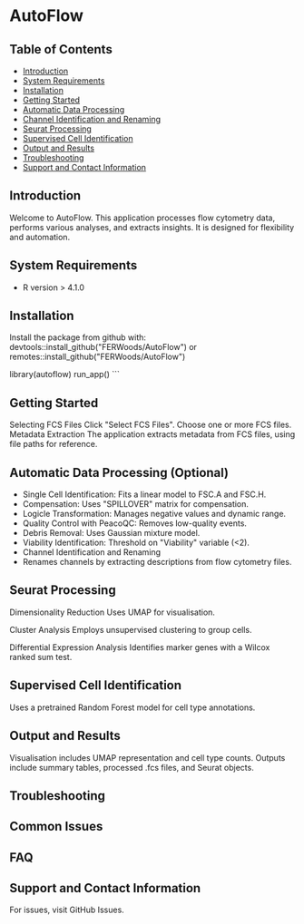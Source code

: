 # AutoFlow

## Table of Contents
- [Introduction](#introduction)
- [System Requirements](#system-requirements)
- [Installation](#installation)
- [Getting Started](#getting-started)
- [Automatic Data Processing](#automatic-data-processing)
- [Channel Identification and Renaming](#channel-identification-and-renaming)
- [Seurat Processing](#seurat-processing)
- [Supervised Cell Identification](#supervised-cell-identification)
- [Output and Results](#output-and-results)
- [Troubleshooting](#troubleshooting)
- [Support and Contact Information](#support-and-contact-information)

## Introduction

Welcome to AutoFlow. This application processes flow cytometry data, performs various analyses, and extracts insights. It is designed for flexibility and automation.

## System Requirements

- R version > 4.1.0

## Installation

Install the package from github with:
devtools::install_github("FERWoods/AutoFlow")
or
remotes::install_github("FERWoods/AutoFlow")

library(autoflow) 
run_app() ```

## Getting Started
Selecting FCS Files
Click "Select FCS Files".
Choose one or more FCS files.
Metadata Extraction
The application extracts metadata from FCS files, using file paths for reference.

## Automatic Data Processing (Optional)
- Single Cell Identification: Fits a linear model to FSC.A and FSC.H.
- Compensation: Uses "SPILLOVER" matrix for compensation.
- Logicle Transformation: Manages negative values and dynamic range.
- Quality Control with PeacoQC: Removes low-quality events.
- Debris Removal: Uses Gaussian mixture model.
- Viability Identification: Threshold on "Viability" variable (<2).
- Channel Identification and Renaming
- Renames channels by extracting descriptions from flow cytometry files.

## Seurat Processing
Dimensionality Reduction
Uses UMAP for visualisation.

Cluster Analysis
Employs unsupervised clustering to group cells.

Differential Expression Analysis
Identifies marker genes with a Wilcox ranked sum test.

## Supervised Cell Identification
Uses a pretrained Random Forest model for cell type annotations.

## Output and Results
Visualisation includes UMAP representation and cell type counts.
Outputs include summary tables, processed .fcs files, and Seurat objects.

## Troubleshooting
## Common Issues
## FAQ
## Support and Contact Information
For issues, visit GitHub Issues. 
